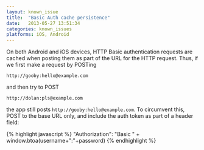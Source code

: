 ```yaml
---
layout: known_issue
title:  "Basic Auth cache persistence"
date:   2013-05-27 13:51:34
categories: known_issues
platforms: iOS, Android
---
```


On both Android and iOS devices, HTTP Basic authentication requests are cached when posting them as part of the URL for the HTTP request. Thus, if we first make a request by POSTing

```
http://gooby:hello@example.com
```

and then try to POST

```
http://dolan:pls@example.com
```

the app still posts `http://gooby:hello@example.com`. To circumvent this, POST to the base URL only, and include the auth token as part of a header field:

{% highlight javascript %}
"Authorization": "Basic " + window.btoa(username+":"+password)
{% endhighlight %}